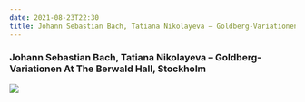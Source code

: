 ```yaml
---
date: 2021-08-23T22:30
title: Johann Sebastian Bach, Tatiana Nikolayeva – Goldberg-Variationen At The Berwald Hall, Stockholm
---
```

### Johann Sebastian Bach, Tatiana Nikolayeva – Goldberg-Variationen At The Berwald Hall, Stockholm
[![](https://img.discogs.com/z-52AUqcEc_lthi9cAZq4fs4dZE=/fit-in/170x170/filters:strip_icc():format(jpeg):mode_rgb():quality(90)/discogs-images/R-10075183-1491161697-9840.jpeg.jpg)][1] 

[1]: https://www.discogs.com/release/10075183

